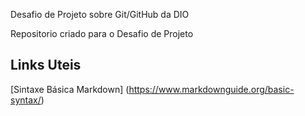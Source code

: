 Desafio de Projeto sobre Git/GitHub da DIO

Repositorio criado para o Desafio de Projeto

## Links Uteis
[Sintaxe Básica Markdown] (https://www.markdownguide.org/basic-syntax/)
